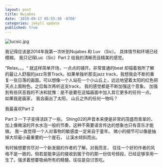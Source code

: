```yaml
---
layout: post
title: Nujabes
date: '2019-09-17 05:55:30 -0700'
categories: jekyll update
published: true
---
```


![lucsic.jpg](/_post/lucsic.jpg)

我记得应该是2014年我第一次听到Nujabes 和 Luv （Sic）。 具体情节和环境已经模糊， 我只记得Luc（Sic）Part 2 给我的清晰而且精美的感觉。

“Relax。。。“ 就这样简单开场，一点点的铺开。非常普通的beat 却描着我所了解的最让人舒服的jazz背景Track。如果单独听那支jazz track，我想我会不断的重复一张日落的画面。可以想像一个人站在一个小山丘上，远远地望着太阳的红色把天点上面粉色。之后每次再听这支track， 我的感觉都是不断加强这个意象。 加强到有些厌恶我的不决和犹豫：是不是要在这幅画面中加入其它更多的任何一点。 如果我是画家， 我会画出了太阳， 山丘之外的任何一物吗？ 

我最喜欢Part 2

Part 3 一下子变得活跃了一些。 Shing02的声音本来便是非常的茂盛而青翠的， 加上像微滚的开水水泡一般的节奏，这种不需要语言传达的想象也只有音乐才能做。 我一直觉得一个人对事物的敏感度一定来自于童年。 微小的细节可以像是抽掉大坝最小最重要的一个崖石， 让溪水倾斜而出。

有时候想要穷尽对一个新发掘的作者的了解。对我而言， 往往一个好的作者的风格不是一致的。倘若是能幸运的接收到属于你的那一份信号频段，已经足够享用一生了。强求着想要吸纳所有的精髓，往往是自讨苦吃。
